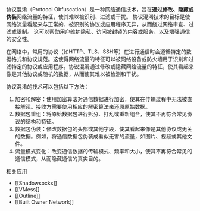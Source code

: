 协议混淆（Protocol Obfuscation）是一种网络通信技术，旨在**通过修改、隐藏或伪装**网络流量的特征，使其难以被识别、过滤或干扰。
协议混淆技术的目标是使网络流量看起来与正常的、被识别的协议或应用程序无异，从而绕过网络审查、过滤或限制。
这可以帮助用户维护隐私、访问被封锁的内容或服务，以及增强通信的安全性。

在网络中，常用的协议（如HTTP、TLS、SSH等）在进行通信时会遵循特定的数据格式和协议规范。这使得网络流量的特征可以被网络设备或防火墙用于识别和过滤特定的协议或应用程序。协议混淆通过修改或隐藏网络流量的特征，使其看起来像是其他协议或随机的数据，从而使其难以被检测和干扰。

协议混淆的技术可以包括以下方法：

1. 加密和解密：使用加密算法对通信数据进行加密，使其在传输过程中无法被直接解读。接收方需要使用相应的解密算法来还原原始数据。
2. 数据包重组：将原始数据包进行拆分、打乱或重新组合，使其不再符合常见协议的结构和特征。
3. 数据包伪装：修改数据包的头部或其他字段，使其看起来像是其他协议或无关的数据。例如，将通信数据包伪装成看似无害的流量，如图片、视频或其他文件。
4. 流量模式变化：改变通信数据的传输模式、频率和大小，使其不再符合常见的通信模式，从而隐藏通信的真实目的。

相关应用
- [[Shadowsocks]]
- [[VMess]]
- [[Outline]]
- [[Built Owner Network]]
